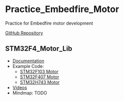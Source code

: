 # Practice_Embedfire_Motor

Practice for Embedfire motor development

[GitHub Repository](https://gitee.com/organizations/Embedfire-motor/projects)

## STM32F4_Motor_Lib

- [Documentation](https://doc.embedfire.com/motor/motor_tutorial/zh/latest/index.html)
- Example Code:
  - [STM32F103 Motor](https://gitee.com/Embedfire-motor/ebf_motor_tutorial_code_stm32f103_fuxiao)
  - [STM32F407 Motor](https://gitee.com/Embedfire-motor/ebf_motor_tutorial_code_stm32f407_jiaoyang)
  - [STM32H743 Motor](https://gitee.com/Embedfire-motor/ebf_motor_tutorial_code_stm32h743_fanxing)
- [Videos](https://www.bilibili.com/video/BV1AZ4y1V7wt/?vd_source=75275452d1d334b4d80721d4823e4631)
- Mindmap: TODO
